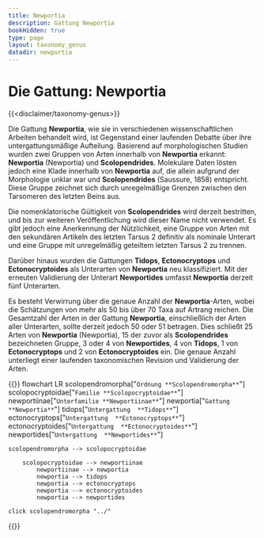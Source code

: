 ```yaml
---
title: Newportia
description: Gattung Newportia
bookHidden: true
type: page
layout: taxonomy_genus
datadir: newportia
---
```


# Die Gattung: Newportia
{{<disclaimer/taxonomy-genus>}}

Die Gattung **Newportia**, wie sie in verschiedenen wissenschaftlichen Arbeiten behandelt wird, ist Gegenstand einer laufenden Debatte über ihre untergattungsmäßige Aufteilung. Basierend auf morphologischen Studien wurden zwei Gruppen von Arten innerhalb von **Newportia** erkannt: **Newportia** (Newportia) und **Scolopendrides**. Molekulare Daten lösten jedoch eine Klade innerhalb von **Newportia** auf, die allein aufgrund der Morphologie unklar war und **Scolopendrides** (Saussure, 1858) entspricht. Diese Gruppe zeichnet sich durch unregelmäßige Grenzen zwischen den Tarsomeren des letzten Beins aus.

Die nomenklatorische Gültigkeit von **Scolopendrides** wird derzeit bestritten, und bis zur weiteren Veröffentlichung wird dieser Name nicht verwendet. Es gibt jedoch eine Anerkennung der Nützlichkeit, eine Gruppe von Arten mit den sekundären Artikeln des letzten Tarsus 2 definitiv als nominale Unterart und eine Gruppe mit unregelmäßig geteiltem letzten Tarsus 2 zu trennen.

Darüber hinaus wurden die Gattungen **Tidops**, **Ectonocryptops** und **Ectonocryptoides** als Unterarten von **Newportia** neu klassifiziert. Mit der erneuten Validierung der Unterart **Newportides** umfasst **Newportia** derzeit fünf Unterarten.

Es besteht Verwirrung über die genaue Anzahl der **Newportia**-Arten, wobei die Schätzungen von mehr als 50 bis über 70 Taxa auf Artrang reichen. Die Gesamtzahl der Arten in der Gattung **Newportia**, einschließlich der Arten aller Unterarten, sollte derzeit jedoch 50 oder 51 betragen. Dies schließt 25 Arten von **Newportia** (Newportia), 15 der zuvor als **Scolopendrides** bezeichneten Gruppe, 3 oder 4 von **Newportides**, 4 von **Tidops**, 1 von **Ectonocryptops** und 2 von **Ectonocryptoides** ein. Die genaue Anzahl unterliegt einer laufenden taxonomischen Revision und Validierung der Arten.

{{<mermaid>}}
flowchart LR
    scolopendromorpha["`Ordnung
                        **Scolopendromorpha**`"]
    scolopocryptoidae["`Familie
                        **Scolopocryptoidae**`"]
        newportiinae["`Unterfamilie
                    **Newportiinae**`"]
            newportia["`Gattung
                     **Newportia**`"]
                tidops["`Untergattung 
                        **Tidops**`"]
                ectonocryptops["`Untergattung 
                        **Ectonocryptops**`"]
                ectonocryptoides["`Untergattung 
                        **Ectonocryptoides**`"]
                newportides["`Untergattung 
                        **Newportides**`"]
        

    scolopendromorpha --> scolopocryptoidae
    
        scolopocryptoidae --> newportiinae
            newportiinae --> newportia
            newportia --> tidops
            newportia --> ectonocryptops
            newportia --> ectonocryptoides
            newportia --> newportides

    click scolopendromorpha "../"

{{</mermaid>}}